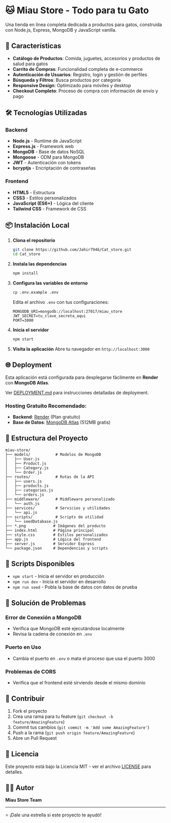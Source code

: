 # 🐱 Miau Store - Todo para tu Gato

Una tienda en línea completa dedicada a productos para gatos, construida con Node.js, Express, MongoDB y JavaScript vanilla.

## 🚀 Características

- **Catálogo de Productos**: Comida, juguetes, accesorios y productos de salud para gatos
- **Carrito de Compras**: Funcionalidad completa de e-commerce
- **Autenticación de Usuarios**: Registro, login y gestión de perfiles
- **Búsqueda y Filtros**: Busca productos por categoría
- **Responsive Design**: Optimizado para móviles y desktop
- **Checkout Completo**: Proceso de compra con información de envío y pago

## 🛠️ Tecnologías Utilizadas

### Backend
- **Node.js** - Runtime de JavaScript
- **Express.js** - Framework web
- **MongoDB** - Base de datos NoSQL
- **Mongoose** - ODM para MongoDB
- **JWT** - Autenticación con tokens
- **bcryptjs** - Encriptación de contraseñas

### Frontend
- **HTML5** - Estructura
- **CSS3** - Estilos personalizados
- **JavaScript (ES6+)** - Lógica del cliente
- **Tailwind CSS** - Framework de CSS

## 📦 Instalación Local

1. **Clona el repositorio**
   ```bash
   git clone https://github.com/Jahir7946/Cat_store.git
   cd Cat_store
   ```

2. **Instala las dependencias**
   ```bash
   npm install
   ```

3. **Configura las variables de entorno**
   ```bash
   cp .env.example .env
   ```
   Edita el archivo `.env` con tus configuraciones:
   ```
   MONGODB_URI=mongodb://localhost:27017/miau_store
   JWT_SECRET=tu_clave_secreta_aqui
   PORT=3000
   ```

4. **Inicia el servidor**
   ```bash
   npm start
   ```

5. **Visita la aplicación**
   Abre tu navegador en `http://localhost:3000`

## 🌐 Deployment

Esta aplicación está configurada para desplegarse fácilmente en **Render** con **MongoDB Atlas**.

Ver [DEPLOYMENT.md](./DEPLOYMENT.md) para instrucciones detalladas de deployment.

### Hosting Gratuito Recomendado:
- **Backend**: [Render](https://render.com) (Plan gratuito)
- **Base de Datos**: [MongoDB Atlas](https://www.mongodb.com/atlas) (512MB gratis)

## 📁 Estructura del Proyecto

```
miau-store/
├── models/           # Modelos de MongoDB
│   ├── User.js
│   ├── Product.js
│   ├── Category.js
│   └── Order.js
├── routes/           # Rutas de la API
│   ├── users.js
│   ├── products.js
│   ├── categories.js
│   └── orders.js
├── middleware/       # Middleware personalizado
│   └── auth.js
├── services/         # Servicios y utilidades
│   └── api.js
├── scripts/          # Scripts de utilidad
│   └── seedDatabase.js
├── *.png            # Imágenes del producto
├── index.html       # Página principal
├── style.css        # Estilos personalizados
├── app.js           # Lógica del frontend
├── server.js        # Servidor Express
└── package.json     # Dependencias y scripts
```

## 🔧 Scripts Disponibles

- `npm start` - Inicia el servidor en producción
- `npm run dev` - Inicia el servidor en desarrollo
- `npm run seed` - Pobla la base de datos con datos de prueba

## 🐛 Solución de Problemas

### Error de Conexión a MongoDB
- Verifica que MongoDB esté ejecutándose localmente
- Revisa la cadena de conexión en `.env`

### Puerto en Uso
- Cambia el puerto en `.env` o mata el proceso que usa el puerto 3000

### Problemas de CORS
- Verifica que el frontend esté sirviendo desde el mismo dominio

## 🤝 Contribuir

1. Fork el proyecto
2. Crea una rama para tu feature (`git checkout -b feature/AmazingFeature`)
3. Commit tus cambios (`git commit -m 'Add some AmazingFeature'`)
4. Push a la rama (`git push origin feature/AmazingFeature`)
5. Abre un Pull Request

## 📄 Licencia

Este proyecto está bajo la Licencia MIT - ver el archivo [LICENSE](LICENSE) para detalles.

## 👨‍💻 Autor

**Miau Store Team**

---

⭐ ¡Dale una estrella si este proyecto te ayudó!
